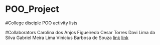 # POO_Project

#College disciple POO activity lists

#Collaborators
Carolina dos Anjos Figueiredo 
Cesar Torres
Davi Lima da Silva
Gabriel Meira Lima
Vinicius Barbosa de Souza [link](https://github.com/vnxsouza) <a href="https://github.com/vnxsouza">link</a>
